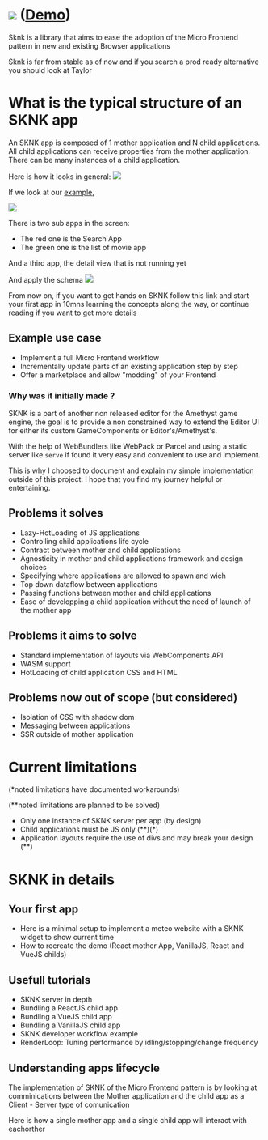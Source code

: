# ![](http://cdn.infra.tetel.in/sknk/sknk.png) ([Demo](https://sknk-demo-uld3cp3nxa-uc.a.run.app/))
Sknk is a library that aims to ease the adoption of the Micro Frontend pattern in new and existing Browser applications

Sknk is far from stable as of now and if you search a prod ready alternative you should look at Taylor


# What is the typical structure of an SKNK app
An SKNK app is composed of 1 mother application and N child applications.
All child applications can receive properties from the mother application.
There can be many instances of a child application.
 
Here is how it looks in general:
![](http://cdn.infra.tetel.in/sknk/sknk-diagramgeneral.png)

If we look at our [example](https://sknk-demo-uld3cp3nxa-uc.a.run.app), 
 
![](http://cdn.infra.tetel.in/sknk/skunkjschunks.png)

There is two sub apps in the screen:

- The red one is the Search App
- The green one is the list of movie app

And a third app, the detail view that is not running yet

And apply the schema
![](http://cdn.infra.tetel.in/sknk/sknk-diagram.png)

From now on, if you want to get hands on SKNK follow this link and start your first app in 10mns
learning the concepts along the way, or continue reading if you want to get more details

## Example use case
- Implement a full Micro Frontend workflow
- Incrementally update parts of an existing application step by step
- Offer a marketplace and allow "modding" of your Frontend

### Why was it initially made ?
SKNK is a part of another non released editor for the Amethyst game engine,
the goal is to provide a non constrained way to extend the Editor UI for either its custom
GameComponents or Editor's/Amethyst's.

With the help of WebBundlers like WebPack or Parcel and using a static server like `serve` if found
it very easy and convenient to use and implement.

This is why I choosed to document and explain my simple implementation outside of this project.
I hope that you find my journey helpful or entertaining.
 

## Problems it solves
- Lazy-HotLoading of JS applications
- Controlling child applications life cycle
- Contract between mother and child applications
- Agnosticity in mother and child applications framework and design choices
- Specifying where applications are allowed to spawn and wich
- Top down dataflow between applications
- Passing functions between mother and child applications
- Ease of developping a child application without the need of launch of the mother app

## Problems it aims to solve
- Standard implementation of layouts via WebComponents API
- WASM support
- HotLoading of child application CSS and HTML

## Problems now out of scope (but considered)
- Isolation of CSS with shadow dom
- Messaging between applications 
- SSR outside of mother application

# Current limitations
(*noted limitations have documented workarounds)

(**noted limitations are planned to be solved)
- Only one instance of SKNK server per app (by design)
- Child applications must be JS only (*\*)(\*)
- Application layouts require the use of divs and may break your design (**)

# SKNK in details
## Your first app
- Here is a minimal setup to implement a meteo website with a SKNK widget to show current time
- How to recreate the demo (React mother App, VanillaJS, React and VueJS childs)

## Usefull tutorials
- SKNK server in depth
- Bundling a ReactJS child app
- Bundling a VueJS child app
- Bundling a VanillaJS child app
- SKNK developer workflow example
- RenderLoop: Tuning performance by idling/stopping/change frequency

## Understanding apps lifecycle

The implementation of SKNK of the Micro Frontend pattern is by looking at comminications between the Mother application and the
child app as a Client - Server type of comunication

Here is how a single mother app and a single child app will interact with eachorther
